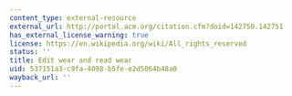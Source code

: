 ```yaml
---
content_type: external-resource
external_url: http://portal.acm.org/citation.cfm?doid=142750.142751
has_external_license_warning: true
license: https://en.wikipedia.org/wiki/All_rights_reserved
status: ''
title: Edit wear and read wear
uid: 537151a3-c9fa-4098-b5fe-e2d5064b48a0
wayback_url: ''
---
```

